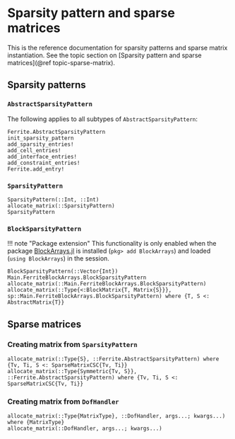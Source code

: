 # Sparsity pattern and sparse matrices

This is the reference documentation for sparsity patterns and sparse matrix instantiation.
See the topic section on [Sparsity pattern and sparse matrices](@ref topic-sparse-matrix).

## Sparsity patterns

### `AbstractSparsityPattern`

The following applies to all subtypes of `AbstractSparsityPattern`:

```@docs
Ferrite.AbstractSparsityPattern
init_sparsity_pattern
add_sparsity_entries!
add_cell_entries!
add_interface_entries!
add_constraint_entries!
Ferrite.add_entry!
```

### `SparsityPattern`

```@docs
SparsityPattern(::Int, ::Int)
allocate_matrix(::SparsityPattern)
SparsityPattern
```

### `BlockSparsityPattern`

!!! note "Package extension"
    This functionality is only enabled when the package
    [BlockArrays.jl](https://github.com/JuliaArrays/BlockArrays.jl) is installed (`pkg> add
    BlockArrays`) and loaded (`using BlockArrays`) in the session.

```@docs
BlockSparsityPattern(::Vector{Int})
Main.FerriteBlockArrays.BlockSparsityPattern
allocate_matrix(::Main.FerriteBlockArrays.BlockSparsityPattern)
allocate_matrix(::Type{<:BlockMatrix{T, Matrix{S}}}, sp::Main.FerriteBlockArrays.BlockSparsityPattern) where {T, S <: AbstractMatrix{T}}
```

## Sparse matrices

### Creating matrix from `SparsityPattern`

```@docs
allocate_matrix(::Type{S}, ::Ferrite.AbstractSparsityPattern) where {Tv, Ti, S <: SparseMatrixCSC{Tv, Ti}}
allocate_matrix(::Type{Symmetric{Tv, S}}, ::Ferrite.AbstractSparsityPattern) where {Tv, Ti, S <: SparseMatrixCSC{Tv, Ti}}
```

### Creating matrix from `DofHandler`

```@docs
allocate_matrix(::Type{MatrixType}, ::DofHandler, args...; kwargs...) where {MatrixType}
allocate_matrix(::DofHandler, args...; kwargs...)
```
